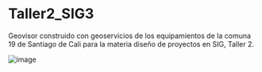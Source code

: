 # Taller2_SIG3
Geovisor construido con geoservicios de los equipamientos de la comuna 19 de Santiago de Cali para la materia diseño de proyectos en SIG, Taller 2.

![image](https://github.com/BCORD11/Taller2_SIG3/assets/147546179/b9d1ae63-59a4-426b-8de3-4ce5a8885707)

